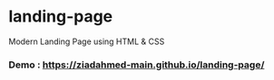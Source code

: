 # landing-page
Modern Landing Page using HTML &amp; CSS
### Demo : https://ziadahmed-main.github.io/landing-page/
